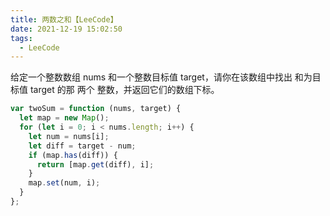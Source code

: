 ```yaml
---
title: 两数之和【LeeCode】
date: 2021-12-19 15:02:50
tags:
  - LeeCode
---
```


给定一个整数数组 nums 和一个整数目标值 target，请你在该数组中找出 和为目标值 target 的那 两个 整数，并返回它们的数组下标。

```js
var twoSum = function (nums, target) {
  let map = new Map();
  for (let i = 0; i < nums.length; i++) {
    let num = nums[i];
    let diff = target - num;
    if (map.has(diff)) {
      return [map.get(diff), i];
    }
    map.set(num, i);
  }
};
```

